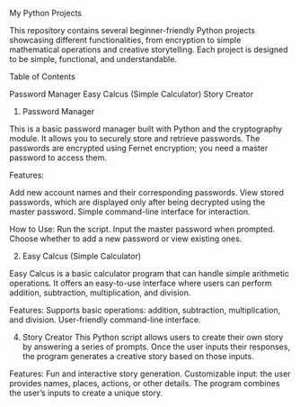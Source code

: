 My Python Projects

This repository contains several beginner-friendly Python projects showcasing different functionalities, from encryption to simple mathematical operations and creative storytelling. Each project is designed to be simple, functional, and understandable.

Table of Contents

Password Manager
Easy Calcus (Simple Calculator)
Story Creator


1. Password Manager
   
This is a basic password manager built with Python and the cryptography module. It allows you to securely store and retrieve passwords. The passwords are encrypted using Fernet encryption; you need a master password to access them.

Features:

Add new account names and their corresponding passwords.
View stored passwords, which are displayed only after being decrypted using the master password.
Simple command-line interface for interaction.

How to Use:
Run the script.
Input the master password when prompted.
Choose whether to add a new password or view existing ones.


2. Easy Calcus (Simple Calculator)
   
Easy Calcus is a basic calculator program that can handle simple arithmetic operations. It offers an easy-to-use interface where users can perform addition, subtraction, multiplication, and division.

Features:
Supports basic operations: addition, subtraction, multiplication, and division.
User-friendly command-line interface.


4. Story Creator
This Python script allows users to create their own story by answering a series of prompts. Once the user inputs their responses, the program generates a creative story based on those inputs.

Features:
Fun and interactive story generation.
Customizable input: the user provides names, places, actions, or other details.
The program combines the user’s inputs to create a unique story.
